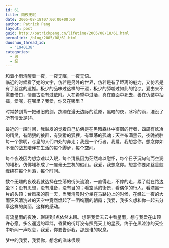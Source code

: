 ```yaml
---
id: 61
title: 雨夜无眠
date: 2005-08-18T07:00:00+00:00
author: Patrick Peng
layout: post
guid: http://patrickpeng.cn/lifetime/2005/08/18/61.html
permalink: /blog/2005/08/61.html
duoshuo_thread_id:
  - "1940138"
categories:
  - 思
  - 記
---
```

<p>和着小雨清醒着一夜，一夜无眠，一夜无语。    <br />临近的时候看了她的文字，仿若是另外的世界，仿若是有了距离的魅力，又仿若是有了丝丝的遗憾。极少的品味过这样的干涩，极少的舔噬过如此的怆凉。爱由来不需要借口，情自古没有过依附。人在希望中过活，真在直面中死去，善在伪装中抽搐，爱呢，在哪里？我爱，你又在哪里？</p>  <p>时常梦到背一把破旧的剑，踯躅在漫无边际的荒原，黑暗的夜，冰冷的雨，湮没了所有情爱是非。</p>  <p>最近的一段时间，我越发的觉着自己仿佛是在黑暗森林中徘徊的行者，四周有妖冶的精灵，有阴狠的狼群，有狡猾的狐狸，有飘荡的孤魂；天空布满黑云，夜晚战胜每一个黎明，仓皇的人们四处的奔走；我是一个行者。我爱，我想念你。想念你如不舍的战友陪伴在生活的每个脚步，每个空间。</p>  <p>每个夜晚因为想念难以入眠，每个清晨因为茫然难以慰怀，每个日子沉甸甸而空洞的堆积，仿佛堆积成了一座毫无生机的假山。我爱，我想念你。想念你要如丝蔓般缠绕在每个角落，每个时间。</p>  <p>数个无趣的夜晚我就选择在空荡的街头流浪，一直得走，不停的走，累了就在路边坐下；没有思想，没有准备，没有目的；看空荡的街景，看偶尔的行人，看漆黑一片的头顶；台风来的前一天，当我清晨时分坐在马路边上的时候，在经过一夜的大雨狂风清洗过的天空中竟然燃起了一团绚丽的朝霞；我爱，我多么想和你一起去分享这样的美丽，这样的感动。</p>  <p>有流星雨的夜晚，辗转到1点依然未眠。想带我爱去云中看星雨，想与我爱在山顶许心愿。多么遥远的牵绊，昏黄的街灯没有照亮天上的星辰，终于在黑漆漆的天空中听闻一声叹息，我爱，你要告诉我，那是谁的叹息。</p>  <p>梦中的我爱，我爱你，想念的滋味很烦</p>